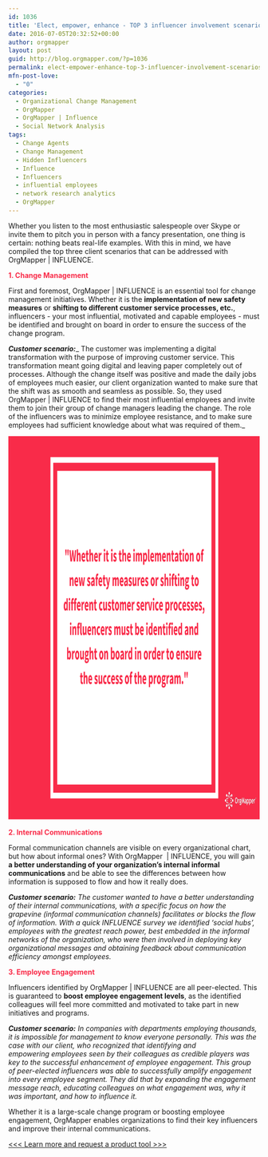 ```yaml
---
id: 1036
title: 'Elect, empower, enhance - TOP 3 influencer involvement scenarios'
date: 2016-07-05T20:32:52+00:00
author: orgmapper
layout: post
guid: http://blog.orgmapper.com/?p=1036
permalink: elect-empower-enhance-top-3-influencer-involvement-scenarios/
mfn-post-love:
  - "0"
categories:
  - Organizational Change Management
  - OrgMapper
  - OrgMapper | Influence
  - Social Network Analysis
tags:
  - Change Agents
  - Change Management
  - Hidden Influencers
  - Influence
  - Influencers
  - influential employees
  - network research analytics
  - OrgMapper
---
```

Whether you listen to the most enthusiastic salespeople over Skype or invite them to pitch you in person with a fancy presentation, one thing is certain: nothing beats real-life examples. With this in mind, we have compiled the top three client scenarios that can be addressed with OrgMapper | INFLUENCE.

<span style="color: #f92c49;"><strong>1. Change Management</strong></span>

First and foremost, OrgMapper | INFLUENCE is an essential tool for change management initiatives. Whether it is the **implementation of new safety measures** or **shifting to different customer service processes, etc.**, influencers - your most influential, motivated and capable employees - must be identified and brought on board in order to ensure the success of the change program.

**_Customer scenario:_**_ The customer was implementing a digital transformation with the purpose of improving customer service. This transformation meant going digital and leaving paper completely out of processes. Although the change itself was positive and made the daily jobs of employees much easier, our client organization wanted to make sure that the shift was as smooth and seamless as possible. So, they used OrgMapper | INFLUENCE to find their most influential employees and invite them to join their group of change managers leading the change. The role of the influencers was to minimize employee resistance, and to make sure employees had sufficient knowledge about what was required of them._

<img class="alignnone size-medium" src="/images/2016/07/01-1-1024x768.png" width="1024" height="768" />

<span style="color: #f92c49;"><strong>2. Internal Communications</strong></span>

Formal communication channels are visible on every organizational chart, but how about informal ones? With OrgMapper  | INFLUENCE, you will gain **a better understanding of your organization&#8217;s internal informal communications** and be able to see the differences between how information is supposed to flow and how it really does.

**_Customer scenario:_** _The customer wanted to have a better understanding of their internal communications, with a specific focus on how the grapevine (informal communication channels) facilitates or blocks the flow of information. With a quick INFLUENCE survey we identified &#8216;social hubs&#8217;, employees with the greatest reach power, best embedded in the informal networks of the organization, who were then involved in deploying key organizational messages and obtaining feedback about communication efficiency amongst employees._

<span style="color: #f92c49;"><strong>3. Employee Engagement</strong></span>

Influencers identified by OrgMapper | INFLUENCE are all peer-elected. This is guaranteed to **boost employee engagement levels**, as the identified colleagues will feel more committed and motivated to take part in new initiatives and programs.

**_Customer scenario:_** _In companies with departments employing thousands, it is impossible for management to know everyone personally. This was the case with our client, who recognized that identifying and empowering employees seen by their colleagues as credible players was key to the successful enhancement of employee engagement. This group of peer-elected influencers was able to successfully amplify engagement into every employee segment. They did that by expanding the engagement message reach, educating colleagues on what engagement was, why it was important, and how to influence it._

Whether it is a large-scale change program or boosting employee engagement, OrgMapper enables organizations to find their key influencers and improve their internal communications.

<a href="http://orgmapper.com/influence/" target="_blank" rel="noopener noreferrer"><<< Learn more and request a product tool >>></a>